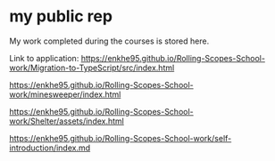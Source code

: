 # my public rep

My work completed during the courses is stored here.

Link to application:
https://enkhe95.github.io/Rolling-Scopes-School-work/Migration-to-TypeScript/src/index.html

https://enkhe95.github.io/Rolling-Scopes-School-work/minesweeper/index.html

https://enkhe95.github.io/Rolling-Scopes-School-work/Shelter/assets/index.html

https://enkhe95.github.io/Rolling-Scopes-School-work/self-introduction/index.md
